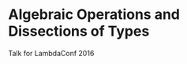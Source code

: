 Algebraic Operations and Dissections of Types
=============================================

Talk for LambdaConf 2016
